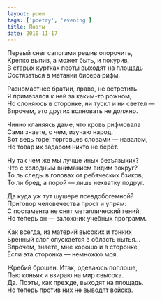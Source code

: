 ```yaml
---
layout: poem
tags: ['poetry', 'evening']
title: Поэты
date: 2010-11-17
---
```


Первый снег сапогами решив опорочить,<br>
Крепко выпив, а может быть, и покурив,<br>
В старых куртках поэты выходят на площадь<br>
Состязаться в метании бисера рифм.<br>

Разномастнее братии, право, не встретить.<br>
Я примазался к ней за каким-то рожном,<br>
Но слоняюсь в сторонке, ни тускл и ни светел —<br>
Впрочем, это других волновать не должно.<br>

Чинно кланяясь даме, что кровь рифмовала<br>
Сами знаете, с чем, изучаю народ.<br>
Вот ведь горе! торговцев словами — навалом,<br>
Но товар их задаром никто не берёт.<br>

Ну так чем же мы лучше иных безъязыких?<br>
Что с холодным вниманием видим вокруг?<br>
То ль следы в головах от ребяческих бзиков,<br>
То ли бред, а порой — лишь нехватку подруг.<br>

Да куда уж тут шушере псевдобогемной?<br>
Приговор человечества прост и упрям:<br>
С постамента не снят металлический гений,<br>
Но теперь он — заложник учебных программ.<br>

Как всегда, из материй высоких и тонких<br>
Бренный слог опускается в область нытья...<br>
Впрочем, знаете, мне хорошо и в сторонке,<br>
Если эта сторонка — немножко моя.<br>

Жребий брошен. Итак, одеваюсь поплоше,<br>
Пью коньяк и взираю на мир свысока.<br>
Да. Поэты, как прежде, выходят на площадь.<br>
Но теперь против них не выводят войска.
